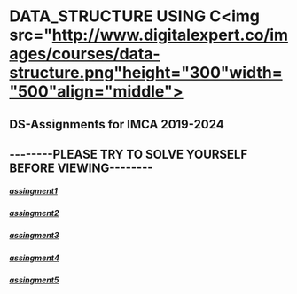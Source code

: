 
# DATA_STRUCTURE USING C<img src="http://www.digitalexpert.co/images/courses/data-structure.png"height="300"width="500"align="middle"> 
## DS-Assignments for IMCA 2019-2024
## --------PLEASE TRY TO SOLVE YOURSELF BEFORE VIEWING--------
##### [assingment1](https://github.com/chandrakant100/Data_structure_using_C/tree/master/assingment1)
##### [assingment2](https://github.com/chandrakant100/Data_structure_using_C/tree/master/assingment2)
##### [assingment3](https://github.com/chandrakant100/Data_structure_using_C/tree/master/assingment3)
##### [assingment4](https://github.com/chandrakant100/Data_structure_using_C/tree/master/assingment4)
##### [assingment5](https://github.com/chandrakant100/Data_structure_using_C/tree/master/assingment5) 


